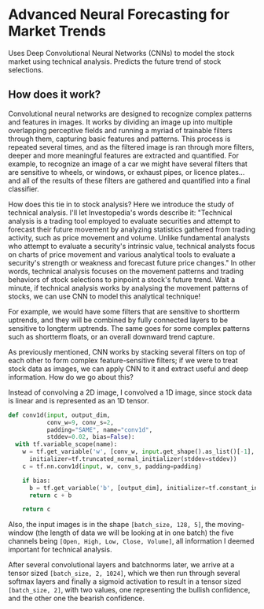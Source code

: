# Advanced Neural Forecasting for Market Trends
Uses Deep Convolutional Neural Networks (CNNs) to model the stock market using technical analysis. Predicts the future trend of stock selections.

## How does it work?
Convolutional neural networks are designed to recognize complex patterns and features in images. It works by dividing an image up into multiple overlapping perceptive fields and running a myriad of trainable filters through them, capturing basic features and patterns. This process is repeated several times, and as the filtered image is ran through more filters, deeper and more meaningful features are extracted and quantified. For example, to recognize an image of a car we might have several filters that are sensitive to wheels, or windows, or exhaust pipes, or licence plates... and all of the results of these filters are gathered and quantified into a final classifier.


How does this tie in to stock analysis? Here we introduce the study of technical analysis. I'll let Investopedia's words describe it: "Technical analysis is a trading tool employed to evaluate securities and attempt to forecast their future movement by analyzing statistics gathered from trading activity, such as price movement and volume. Unlike fundamental analysts who attempt to evaluate a security's intrinsic value, technical analysts focus on charts of price movement and various analytical tools to evaluate a security's strength or weakness and forecast future price changes." In other words, technical analysis focuses on the movement patterns and trading behaviors of stock selections to pinpoint a stock's future trend. Wait a minute, if technical analysis works by analysing the movement patterns of stocks, we can use CNN to model this analytical technique!

For example, we would have some filters that are sensitive to shortterm uptrends, and they will be combined by fully connected layers to be sensitive to longterm uptrends. The same goes for some complex patterns such as shortterm floats, or an overall downward trend capture.

As previously mentioned, CNN works by stacking several filters on top of each other to form complex feature-sensitive filters; if we were to treat stock data as images, we can apply CNN to it and extract useful and deep information. How do we go about this?

Instead of convolving a 2D image, I convolved a 1D image, since stock data is linear and is represented as an 1D tensor.

```python
def conv1d(input, output_dim,
           conv_w=9, conv_s=2,
           padding="SAME", name="conv1d",
           stddev=0.02, bias=False):
  with tf.variable_scope(name):
    w = tf.get_variable('w', [conv_w, input.get_shape().as_list()[-1], output_dim],
      initializer=tf.truncated_normal_initializer(stddev=stddev))
    c = tf.nn.conv1d(input, w, conv_s, padding=padding)

    if bias:
      b = tf.get_variable('b', [output_dim], initializer=tf.constant_initializer(0.0))
      return c + b

    return c
```

Also, the input images is in the shape ```[batch_size, 128, 5]```, the moving-window (the length of data we will be looking at in one batch) the five channels being ```[Open, High, Low, Close, Volume]```, all information I deemed important for technical analysis.

After several convolutional layers and batchnorms later, we arrive at a tensor sized ```[batch_size, 2, 1024]```, which we then run through several softmax layers and finally a sigmoid activation to result in a tensor sized ```[batch_size, 2]```, with two values, one representing the bullish confidence, and the other one the bearish confidence.

